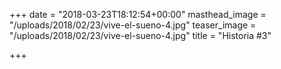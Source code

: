 +++
date = "2018-03-23T18:12:54+00:00"
masthead_image = "/uploads/2018/02/23/vive-el-sueno-4.jpg"
teaser_image = "/uploads/2018/02/23/vive-el-sueno-4.jpg"
title = "Historia #3"

+++
